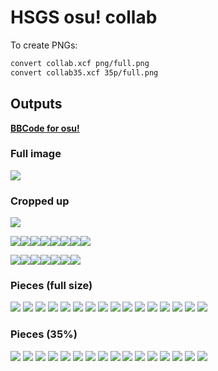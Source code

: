 # HSGS osu! collab

To create PNGs:

```sh
convert collab.xcf png/full.png
convert collab35.xcf 35p/full.png
```

## Outputs

[**BBCode for osu!**](./collab.txt)

### Full image

![](https://media.discordapp.net/attachments/188246622268817408/803111776148783134/sketch1611547149499.png)

### Cropped up

[![](https://blog.nkagami.me/hsgs-osu-collab-100kan/png/35p-15.png)](https://hsgs.edu.vn)

[![](https://blog.nkagami.me/hsgs-osu-collab-100kan/png/35p-7.png)](https://osu.ppy.sh/users/6949552)[![](https://blog.nkagami.me/hsgs-osu-collab-100kan/png/35p-6.png)](https://osu.ppy.sh/users/7504747)[![](https://blog.nkagami.me/hsgs-osu-collab-100kan/png/35p-5.png)](https://osu.ppy.sh/users/8857717)[![](https://blog.nkagami.me/hsgs-osu-collab-100kan/png/35p-4.png)](https://osu.ppy.sh/users/14347007)[![](https://blog.nkagami.me/hsgs-osu-collab-100kan/png/35p-3.png)](https://osu.ppy.sh/users/13193514)[![](https://blog.nkagami.me/hsgs-osu-collab-100kan/png/35p-2.png)](https://osu.ppy.sh/users/13385305)[![](https://blog.nkagami.me/hsgs-osu-collab-100kan/png/35p-1.png)](https://osu.ppy.sh/users/17324868)[![](https://blog.nkagami.me/hsgs-osu-collab-100kan/png/35p-0.png)](https://osu.ppy.sh/users/14539725)

![](https://blog.nkagami.me/hsgs-osu-collab-100kan/png/35p-14.png)[![](https://blog.nkagami.me/hsgs-osu-collab-100kan/png/35p-13.png)](https://osu.ppy.sh/users/3285474)[![](https://blog.nkagami.me/hsgs-osu-collab-100kan/png/35p-12.png)](https://osu.ppy.sh/users/14347007)[![](https://blog.nkagami.me/hsgs-osu-collab-100kan/png/35p-11.png)](https://osu.ppy.sh/users/13193514)[![](https://blog.nkagami.me/hsgs-osu-collab-100kan/png/35p-10.png)](https://osu.ppy.sh/users/13385305)[![](https://blog.nkagami.me/hsgs-osu-collab-100kan/png/35p-9.png)](https://osu.ppy.sh/users/8078955)[![](https://blog.nkagami.me/hsgs-osu-collab-100kan/png/35p-8.png)](https://osu.ppy.sh/users/14539725)

### Pieces (full size)

![](./png/full-0.png)
![](./png/full-1.png)
![](./png/full-2.png)
![](./png/full-3.png)
![](./png/full-4.png)
![](./png/full-5.png)
![](./png/full-6.png)
![](./png/full-7.png)
![](./png/full-8.png)
![](./png/full-9.png)
![](./png/full-10.png)
![](./png/full-11.png)
![](./png/full-12.png)
![](./png/full-13.png)
![](./png/full-14.png)
![](./png/full-15.png)

### Pieces (35%)

![](./png/35p-0.png)
![](./png/35p-1.png)
![](./png/35p-2.png)
![](./png/35p-3.png)
![](./png/35p-4.png)
![](./png/35p-5.png)
![](./png/35p-6.png)
![](./png/35p-7.png)
![](./png/35p-8.png)
![](./png/35p-9.png)
![](./png/35p-10.png)
![](./png/35p-11.png)
![](./png/35p-12.png)
![](./png/35p-13.png)
![](./png/35p-14.png)
![](./png/35p-15.png)

